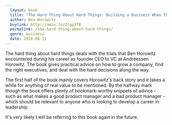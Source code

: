 ```yaml
---
  layout: book
  title: "The Hard Thing About Hard Things: Building a Business When There Are No Easy Answers"
  author: Ben Horowitz
  buylink: http://amzn.to/2lgp3TB
  permalink: /the-hard-thing-about-hard-things/
  genre: business
  date: 2016-08-11
---
```


The hard thing about hard things deals with the trials that Ben Horowitz encountered during his career as founder CEO to VC at Andreessen Horowitz. The book gives practical advice on how to grow a company, find the right executives, and deal with the hard decisions along the way.

The first half of the book mainly covers Horowitz's back story and it takes a while for anything of real value to be mentioned. By the halfway mark though the book offers plenty of bookmark-worthy snippets of advice - such as what makes a good product manager and a bad product manager - which should be relevant to anyone who is looking to develop a career in leadership.

It's very likely I will be referring to this book again in the future.
